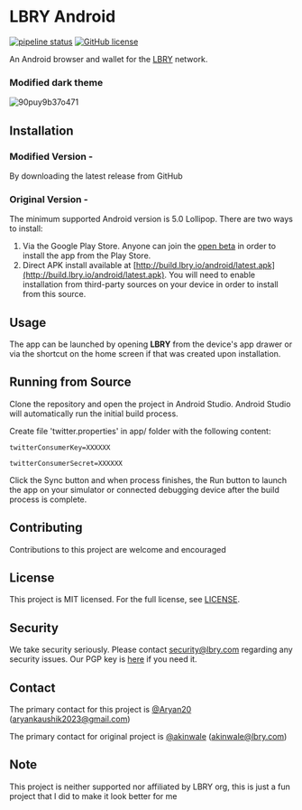 # LBRY Android
[![pipeline status](https://ci.lbry.tech/lbry/lbry-android/badges/master/pipeline.svg)](https://ci.lbry.tech/lbry/lbry-android/commits/master)
[![GitHub license](https://img.shields.io/github/license/lbryio/lbry-android)](https://github.com/lbryio/lbry-android/blob/master/LICENSE)

An Android browser and wallet for the [LBRY](https://lbry.com) network.

### Modified dark theme
![90puy9b37o471](https://user-images.githubusercontent.com/34372791/136355980-6ddc4846-87a5-49fb-8f47-54079666accd.png)



## Installation

### Modified Version -
By downloading the latest release from GitHub

### Original Version - 
The minimum supported Android version is 5.0 Lollipop. There are two ways to install:

1. Via the Google Play Store. Anyone can join the [open beta](https://play.google.com/apps/testing/com.aryan.lbrybrowser) in order to install the app from the Play Store.
1. Direct APK install available at [http://build.lbry.io/android/latest.apk](http://build.lbry.io/android/latest.apk). You will need to enable installation from third-party sources on your device in order to install from this source.

## Usage
The app can be launched by opening **LBRY** from the device's app drawer or via the shortcut on the home screen if that was created upon installation.

## Running from Source
Clone the repository and open the project in Android Studio. Android Studio will automatically run the initial build process.

Create file 'twitter.properties' in app/ folder with the following content:

```
twitterConsumerKey=XXXXXX

twitterConsumerSecret=XXXXXX
```

Click the Sync button and when process finishes, the Run button to launch the app on your simulator or connected debugging device after the build process is complete.

## Contributing
Contributions to this project are welcome and encouraged

## License
This project is MIT licensed. For the full license, see [LICENSE](LICENSE).

## Security
We take security seriously. Please contact security@lbry.com regarding any security issues. Our PGP key is [here](https://lbry.com/faq/pgp-key) if you need it.

## Contact

The primary contact for this project is [@Aryan20](https://github.com/Aryan20) (aryankaushik2023@gmail.com)

The primary contact for original project is [@akinwale](https://github.com/akinwale) (akinwale@lbry.com)

## Note

This project is neither supported nor affiliated by LBRY org, this is just a fun project that I did to make it look better for me
